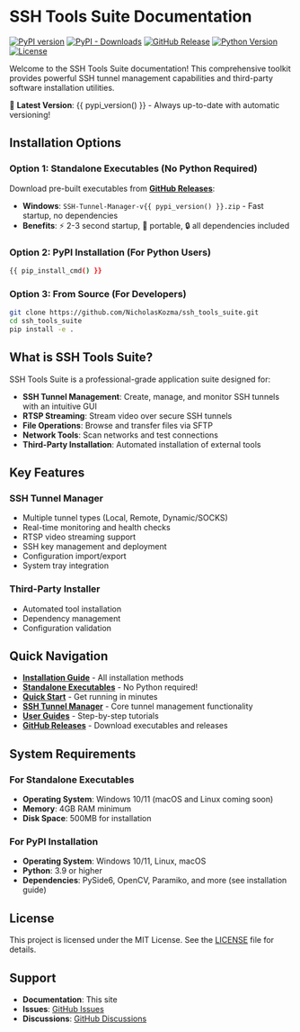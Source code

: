 # SSH Tools Suite Documentation

[![PyPI version](https://badge.fury.io/py/ssh-tools-suite.svg)](https://badge.fury.io/py/ssh-tools-suite)
[![PyPI - Downloads](https://img.shields.io/pypi/dm/ssh-tools-suite)](https://pypi.org/project/ssh-tools-suite/)
[![GitHub Release](https://img.shields.io/github/v/release/NicholasKozma/ssh_tools_suite)](https://github.com/NicholasKozma/ssh_tools_suite/releases)
[![Python Version](https://img.shields.io/badge/python-3.9+-blue.svg)](https://python.org)
[![License](https://img.shields.io/badge/license-MIT-green.svg)](https://github.com/NicholasKozma/ssh_tools_suite/blob/main/LICENSE)

Welcome to the SSH Tools Suite documentation! This comprehensive toolkit provides powerful SSH tunnel management capabilities and third-party software installation utilities. 

🚀 **Latest Version**: {{ pypi_version() }} - Always up-to-date with automatic versioning!

## Installation Options

### Option 1: Standalone Executables (No Python Required)
Download pre-built executables from [**GitHub Releases**](https://github.com/NicholasKozma/ssh_tools_suite/releases):

- **Windows**: `SSH-Tunnel-Manager-v{{ pypi_version() }}.zip` - Fast startup, no dependencies
- **Benefits**: ⚡ 2-3 second startup, 🚀 portable, 🔒 all dependencies included

### Option 2: PyPI Installation (For Python Users)
```bash
{{ pip_install_cmd() }}
```

### Option 3: From Source (For Developers)
```bash
git clone https://github.com/NicholasKozma/ssh_tools_suite.git
cd ssh_tools_suite
pip install -e .
```

## What is SSH Tools Suite?

SSH Tools Suite is a professional-grade application suite designed for:

- **SSH Tunnel Management**: Create, manage, and monitor SSH tunnels with an intuitive GUI
- **RTSP Streaming**: Stream video over secure SSH tunnels
- **File Operations**: Browse and transfer files via SFTP
- **Network Tools**: Scan networks and test connections
- **Third-Party Installation**: Automated installation of external tools

## Key Features

### SSH Tunnel Manager
- Multiple tunnel types (Local, Remote, Dynamic/SOCKS)
- Real-time monitoring and health checks
- RTSP video streaming support
- SSH key management and deployment
- Configuration import/export
- System tray integration

### Third-Party Installer
- Automated tool installation
- Dependency management
- Configuration validation

## Quick Navigation

- **[Installation Guide](getting-started/installation.md)** - All installation methods
- **[Standalone Executables](getting-started/executable-installation.md)** - No Python required!
- **[Quick Start](getting-started/quick-start.md)** - Get running in minutes
- **[SSH Tunnel Manager](ssh-tunnel-manager/overview.md)** - Core tunnel management functionality
- **[User Guides](guides/creating-tunnels.md)** - Step-by-step tutorials
- **[GitHub Releases](https://github.com/NicholasKozma/ssh_tools_suite/releases)** - Download executables and releases

## System Requirements

### For Standalone Executables
- **Operating System**: Windows 10/11 (macOS and Linux coming soon)
- **Memory**: 4GB RAM minimum
- **Disk Space**: 500MB for installation

### For PyPI Installation  
- **Operating System**: Windows 10/11, Linux, macOS
- **Python**: 3.9 or higher
- **Dependencies**: PySide6, OpenCV, Paramiko, and more (see installation guide)

## License

This project is licensed under the MIT License. See the [LICENSE](https://github.com/NicholasKozma/ssh_tools_suite/blob/main/LICENSE) file for details.

## Support

- **Documentation**: This site
- **Issues**: [GitHub Issues](https://github.com/NicholasKozma/ssh_tools_suite/issues)
- **Discussions**: [GitHub Discussions](https://github.com/NicholasKozma/ssh_tools_suite/discussions)
